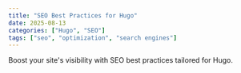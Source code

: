 ```yaml
---
title: "SEO Best Practices for Hugo"
date: 2025-08-13
categories: ["Hugo", "SEO"]
tags: ["seo", "optimization", "search engines"]
---
```


Boost your site's visibility with SEO best practices tailored for Hugo.